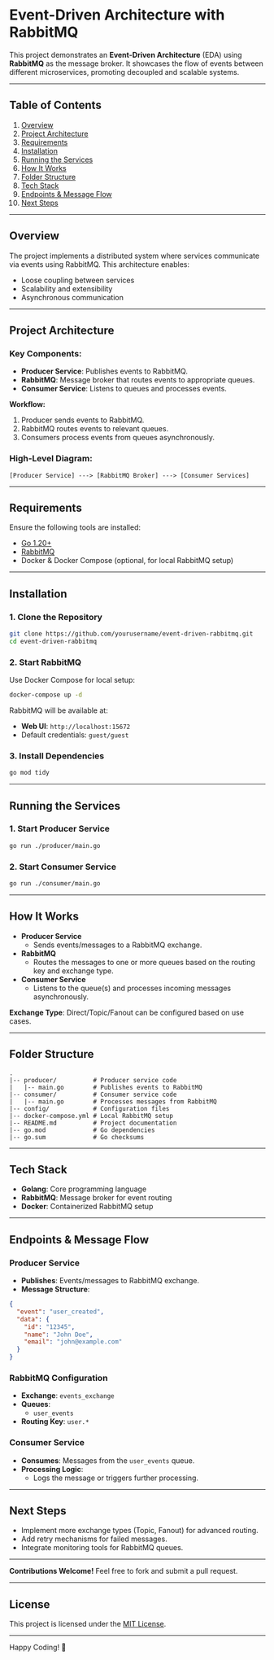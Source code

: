 # Event-Driven Architecture with RabbitMQ

This project demonstrates an **Event-Driven Architecture** (EDA) using **RabbitMQ** as the message broker. It showcases the flow of events between different microservices, promoting decoupled and scalable systems.

---

## Table of Contents

1. [Overview](#overview)
2. [Project Architecture](#project-architecture)
3. [Requirements](#requirements)
4. [Installation](#installation)
5. [Running the Services](#running-the-services)
6. [How It Works](#how-it-works)
7. [Folder Structure](#folder-structure)
8. [Tech Stack](#tech-stack)
9. [Endpoints & Message Flow](#endpoints--message-flow)
10. [Next Steps](#next-steps)

---

## Overview

The project implements a distributed system where services communicate via events using RabbitMQ. This architecture enables:

- Loose coupling between services
- Scalability and extensibility
- Asynchronous communication

---

## Project Architecture

### Key Components:
- **Producer Service**: Publishes events to RabbitMQ.
- **RabbitMQ**: Message broker that routes events to appropriate queues.
- **Consumer Service**: Listens to queues and processes events.

**Workflow:**
1. Producer sends events to RabbitMQ.
2. RabbitMQ routes events to relevant queues.
3. Consumers process events from queues asynchronously.

### High-Level Diagram:
```
[Producer Service] ---> [RabbitMQ Broker] ---> [Consumer Services]
```

---

## Requirements

Ensure the following tools are installed:
- [Go 1.20+](https://golang.org/)
- [RabbitMQ](https://www.rabbitmq.com/)
- Docker & Docker Compose (optional, for local RabbitMQ setup)

---

## Installation

### 1. Clone the Repository
```bash
git clone https://github.com/yourusername/event-driven-rabbitmq.git
cd event-driven-rabbitmq
```

### 2. Start RabbitMQ
Use Docker Compose for local setup:

```bash
docker-compose up -d
```

RabbitMQ will be available at:
- **Web UI**: `http://localhost:15672`
- Default credentials: `guest/guest`

### 3. Install Dependencies
```bash
go mod tidy
```

---

## Running the Services

### 1. Start Producer Service
```bash
go run ./producer/main.go
```

### 2. Start Consumer Service
```bash
go run ./consumer/main.go
```

---

## How It Works

- **Producer Service**
  - Sends events/messages to a RabbitMQ exchange.
- **RabbitMQ**
  - Routes the messages to one or more queues based on the routing key and exchange type.
- **Consumer Service**
  - Listens to the queue(s) and processes incoming messages asynchronously.

**Exchange Type**: Direct/Topic/Fanout can be configured based on use cases.

---

## Folder Structure
```plaintext
.
|-- producer/          # Producer service code
|   |-- main.go        # Publishes events to RabbitMQ
|-- consumer/          # Consumer service code
|   |-- main.go        # Processes messages from RabbitMQ
|-- config/            # Configuration files
|-- docker-compose.yml # Local RabbitMQ setup
|-- README.md          # Project documentation
|-- go.mod             # Go dependencies
|-- go.sum             # Go checksums
```

---

## Tech Stack

- **Golang**: Core programming language
- **RabbitMQ**: Message broker for event routing
- **Docker**: Containerized RabbitMQ setup

---

## Endpoints & Message Flow

### Producer Service
- **Publishes**: Events/messages to RabbitMQ exchange.
- **Message Structure**:
```json
{
  "event": "user_created",
  "data": {
    "id": "12345",
    "name": "John Doe",
    "email": "john@example.com"
  }
}
```

### RabbitMQ Configuration
- **Exchange**: `events_exchange`
- **Queues**: 
  - `user_events`
- **Routing Key**: `user.*`

### Consumer Service
- **Consumes**: Messages from the `user_events` queue.
- **Processing Logic**:
  - Logs the message or triggers further processing.

---

## Next Steps

- Implement more exchange types (Topic, Fanout) for advanced routing.
- Add retry mechanisms for failed messages.
- Integrate monitoring tools for RabbitMQ queues.

---

**Contributions Welcome!**
Feel free to fork and submit a pull request.

---

## License

This project is licensed under the [MIT License](LICENSE).

---

Happy Coding! 🚀
